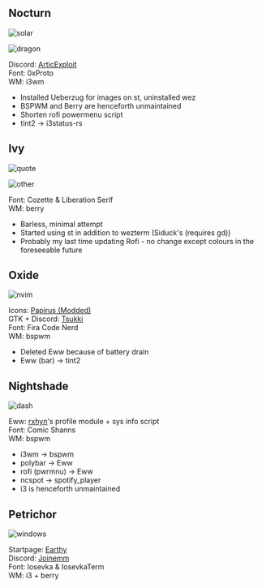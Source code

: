## Nocturn
![solar](https://github.com/masroof-maindak/dots/assets/62666332/82bb7e1f-86b5-4ba5-a673-f429a6076a35)

![dragon](https://github.com/masroof-maindak/dots/assets/62666332/53787394-92ed-4ae3-bf07-8cf6b45ed6ed)

Discord: [ArticExploit](https://github.com/ArticExploit/solarized-discord-theme/tree/master)<br>
Font: 0xProto<br>
WM: i3wm<br>
- Installed Ueberzug for images on st, uninstalled wez
- BSPWM and Berry are henceforth unmaintained
- Shorten rofi powermenu script
- tint2 -> i3status-rs

## Ivy<br>
![quote](https://github.com/MujtabaAsim/dots/assets/62666332/0944f951-a91c-4a51-a0f1-6757f9c88a4c)

![other](https://github.com/MujtabaAsim/dots/assets/62666332/a99ffc1a-813c-4505-8dd8-82f5e10178ec)

Font: Cozette & Liberation Serif<br>
WM: berry<br>
- Barless, minimal attempt
- Started using st in addition to wezterm (Siduck's (requires gd))
- Probably my last time updating Rofi - no change except colours in the foreseeable future

## Oxide
![nvim](https://github.com/MujtabaAsim/dots/assets/62666332/1ee8767c-bef9-446e-8e49-fa809e8703bc)

Icons: [Papirus (Modded)](https://github.com/BattleCh1cken/oxocarbon-papirus-folders)<br>
GTK + Discord: [Tsukki](https://github.com/tsukki9696)<br>
Font: Fira Code Nerd<br>
WM: bspwm<br>
- Deleted Eww because of battery drain
- Eww (bar) -> tint2

## Nightshade
![dash](https://github.com/MujtabaAsim/dots/assets/62666332/c0413b26-3246-4f18-9cfe-b7365ae557f6)

Eww: [rxhyn](https://github.com/rxyhn/tokyo)'s profile module + sys info script<br>
Font: Comic Shanns<br>
WM: bspwm<br>
- i3wm -> bspwm
- polybar -> Eww
- rofi (pwrmnu) -> Eww
- ncspot -> spotify_player
- i3 is henceforth unmaintained

## Petrichor
![windows](https://github.com/MujtabaAsim/dots/assets/62666332/6e65b87b-da01-4a41-8850-1e681356dc75)

Startpage: [Earthy](https://github.com/MujtabaAsim/Earthy) <br>
Discord: [Joinemm](https://github.com/joinemm/discord-css/tree/master) <br>
Font: Iosevka & IosevkaTerm<br>
WM: i3 + berry<br>
